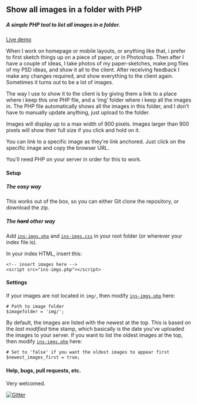 Show all images in a folder with PHP
------------------------------------

##### A simple PHP tool to list all images in a folder.

[Live demo](http://pe.ngu.in/show-all-images-in-a-folder-with-php/)

When I work on homepage or mobile layouts, or anything like that, i prefer to first sketch things up on a piece of paper, or in Photoshop. Then after I have a couple of ideas, I take photos of my paper-sketches, make png files of my PSD ideas, and show it all to the client. After receiving feedback I make any changes required, and show everything to the client again. Sometimes it turns out to be a lot of images.

The way I use to show it to the client is by giving them a link to a place where i keep this one PHP file, and a ‘img’ folder where i keep all the images in. The PHP file automatically shows all the images in this folder, and I don’t have to manually update anything, just upload to the folder.

Images will display up to a max width of 900 pixels. Images larger than 900 pixels will show their full size if you click and hold on it.

You can link to a specific image as they're link anchored. Just click on the specific image and copy the browser URL.

You'll need PHP on your server in order for this to work.

#### Setup
##### The easy way
This works out of the box, so you can either Git clone the repository, or download the zip.

##### The <del>hard</del> <i>other</i> way
Add [`ins-imgs.php`](https://github.com/mikelothar/show-all-images-in-a-folder-with-php/blob/master/ins-imgs.php) and [`ins-imgs.css`](https://github.com/mikelothar/show-all-images-in-a-folder-with-php/blob/master/ins-imgs.css) in your root folder (or wherever your index file is).

In your index HTML, insert this:

    <!-- insert images here -->
    <script src="ins-imgs.php"></script>


#### Settings
If your images are not located in `img/`, then modify [`ins-imgs.php`](https://github.com/mikelothar/show-all-images-in-a-folder-with-php/blob/master/ins-imgs.php#L5-L6) here:
    
    # Path to image folder
    $imagefolder = 'img/';

By default, the images are listed with the newest at the top. This is based on the _last modified_ time stamp, which basically is the date you've uploaded the images to your server. If you want to list the oldest images at the top, then modify [`ins-imgs.php`](https://github.com/mikelothar/show-all-images-in-a-folder-with-php/blob/master/ins-imgs.php#L21-L22) here:

    # Set to 'false' if you want the oldest images to appear first
    $newest_images_first = true;

#### Help, bugs, pull requests, etc.
Very welcomed.

[![Gitter](https://badges.gitter.im/Join%20Chat.svg)](https://gitter.im/mikelothar/show-all-images-in-a-folder-with-php?utm_source=badge&utm_medium=badge&utm_campaign=pr-badge&utm_content=badge)
